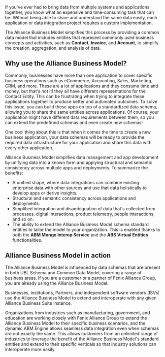 If you've ever had to bring data from multiple systems and applications together, you know what an expensive and time-consuming task that can be. Without being able to share and understand the same data easily, each application or data integration project requires a custom implementation.

The Alliance Business Model simplifies this process by providing a common data model that includes entities that represent commonly used business concepts and activities, such as **Contact**, **Invoice**, and **Account**, to simplify the creation, aggregation, and analysis of data.

## Why use the Alliance Business Model?

Commonly, businesses have more than one application to cover specific business operations such as eCommerce, Accounting, Sales, Marketing, CRM, and more. These are a lot of applications and they consume time and money, but that's not it! they all have different representations for the Contact Entity. This can be frustrating when trying to integrate these applications together to produce better and automated outcomes. To solve this issue, you can build those apps on top of a standardized data schema, allowing you to share the same entities across applications. Of course, your application might have different data requirements between them, so you can extend the predefined schemas and even create new schemas!

One cool thing about this is that when it comes the time to create a new business application, your data schemas will be ready to provide the required data infrastructure for your application and share this data with every other application.

Alliance Business Model simplifies data management and app development by unifying data into a known form and applying structural and semantic consistency across multiple apps and deployments. To summarize the benefits:

- A unified shape, where data integrations can combine existing enterprise data with other sources and use that data holistically to develop apps or derive insights.
- Structural and semantic consistency across applications and deployments.
- Simplified integration and disambiguation of data that's collected from processes, digital interactions, product telemetry, people interactions, and so on.
- The ability to extend the Alliance Business Model schema standard entities to tailor the model to your organization. This is enabled thanks to both the **ABM Mongo Interop Service** and the **ABS Virtual Entities** functionalities.

## Alliance Business Model in action
The Alliance Business Model is influenced by data schemas that are present in both UBL Schema and Common Data Model, covering a range of business areas. If you are a customer or a partner of Fenix Alliance Group, you are already using the Alliance Business Model.

Businesses, institutions, Partners, and independent software vendors (ISVs) use the Alliance Business Model to extend and interoperate with any given Alliance Business Suite instance.

Organizations from industries such as manufacturing, government, and education are working closely with Fenix Alliance Group to extend the Alliance Business Model to their specific business scenarios, and the dynamic ABM Engine allows seamless data integration even when schemas are not exactly the same.  This allows customers from an unlimited range of industries to leverage the benefit of the Alliance Business Model's standard entities and extend to their specific verticals so that industry solutions can interoperate more easily.
